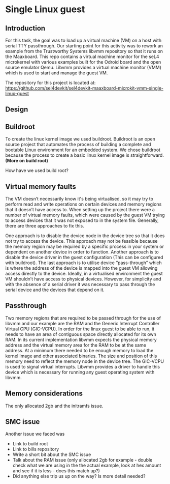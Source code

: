 # Single Linux guest 

## Introduction 

For this task, the goal was to load up a virtual machine (VM) on a host with serial TTY passthrough. Our starting point for this activity was to rework an example from the Trustworthy Systems libvmm repository so that it runs on the Maaxboard. This repo contains a virtual machine monitor for the seL4 microkernel with various examples built for the Odroid board and the open source emulator Qemu. Libvmm provides a virtual machine monitor (VMM) which is used to start and manage the guest VM. 

The repository for this project is located at: https://github.com/sel4devkit/sel4devkit-maaxboard-microkit-vmm-single-linux-guest

## Design 


## Buildroot 
To create the linux kernel image we used buildroot. Buildroot is an open source project that automates the process of building a complete and bootable Linux environment for an embedded system. We chose buildroot because the process to create a basic linux kernel image is straightforward. **(More on build root)**

How have we used build root?

## Virtual memory faults
The VM doesn’t necessarily know it's being virtualised, so it may try to perform read and write operations on certain devices and memory regions that it doesn’t have access to. When setting up the project there were a number of virtual memory faults, which were caused by the guest VM trying to access devices that it was not exposed to in the system file. Generally, there are three approaches to fix this.

One approach is to disable the device node in the device tree so that it does not try to access the device. This approach may not be feasible because the memory region may be required by a specific process in your system or dependent on another device in order to function. Another approach is to disable the device driver in the guest configuration (This can be configured with buildroot). The last approach is to utilise device “pass-through” which is where the address of the device is mapped into the guest VM allowing access directly to the device. Ideally, in a virtualised environment the guest VM shouldn’t have access to physical devices. However, for simplicity and with the absence of a serial driver it was necessary to pass through the serial device and the devices that depend on it. 

## Passthrough 
Two memory regions that are required to be passed through for the use of libvmm and our example are the RAM and the Generic Interrupt Controller Virtual CPU (GIC-VCPU). In order for the linux guest to be able to run, it needs to have an area of contiguous space directly allocated for its own RAM. In its current implementation libvmm expects the physical memory address and the virtual memory area for the RAM to be at the same address. At a minimum there needed to be enough memory to load the kernel image and other associated binaries. The size and position of this memory need to reflect the memory node in the device tree. The GIC-VCPU is used to signal virtual interrupts. Libvmm provides a driver to handle this device which is necessary for running any guest operating system with libvmm.

## Memory considerations

The only allocated 2gb and the initramfs issue.

## SMC issue


Another issue we faced was  

* Link to build root
* Link to bills repository
* Write a short bit about the SMC issue
* Talk about the RAM issue (only allocated 2gb for example - double check what we are using in the the actual example, look at hex amount and see if it is less - does this match up?)
* Did anything else trip us up on the way? Is more detail needed?

